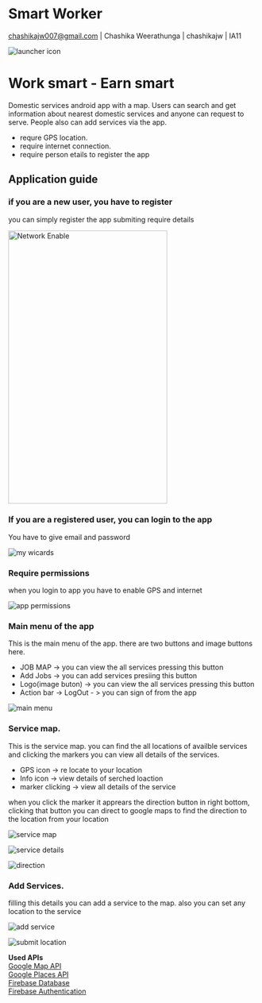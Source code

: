 
# Smart Worker
chashikajw007@gmail.com | Chashika Weerathunga | chashikajw | IA11

![launcher icon](https://github.com/chashikajw/smart-worker-images/blob/master/logo.png)
# Work smart - Earn smart

Domestic services android app with a map. Users can search and get information about nearest domestic services and anyone can request to serve. People also can add services via the app.
- requre GPS location. 
- require internet connection.
- require person etails to register the app

## Application guide

### if you are a new user, you have to register

you can simply register the app submiting require details 


<img src="https://github.com/chashikajw/smart-worker-images/blob/master/signup.png" alt="Network Enable" width="320" height="550"><br/>


### If you are a registered user, you can login to the app

You have to give email and password

![my wicards](https://github.com/chashikajw/smart-worker-images/blob/master/login.png)

### Require permissions

when you login to app you have to enable GPS and internet

![app permissions](https://github.com/chashikajw/smart-worker-images/blob/master/permissions.png)


### Main menu of the app

This is the main menu of the app. there are two buttons and image buttons here. 
- JOB MAP ->  you can view the all services pressing this button
- Add Jobs -> you can add services presiing this button
- Logo(image buton) ->  you can view the all services pressing this button
- Action bar -> LogOut - > you can sign of from the app

![main menu](https://github.com/chashikajw/smart-worker-images/blob/master/mainmenu.png)



### Service map.

This is the service map. you can find the all locations of availble services and clicking the markers you can view all details of the services. 

- GPS icon -> re locate to your location
- Info icon -> view details of serched loaction
- marker clicking -> view all details of the service 

when you click the marker it apprears the direction button in right bottom, clicking that button you can direct to google maps to find the direction to the location from your location 


![service map](https://github.com/chashikajw/smart-worker-images/blob/master/map.png)

![service details](https://github.com/chashikajw/smart-worker-images/blob/master/mapdetails.png)

![direction](https://github.com/chashikajw/smart-worker-images/blob/master/direction.png)

### Add Services.

filling this details you can add a service to the map. also you can set any location to the service


![add service](https://github.com/chashikajw/smart-worker-images/blob/master/addservice.png)

![submit location](https://github.com/chashikajw/smart-worker-images/blob/master/submitlocation.png)



**Used APIs**</br>
[Google Map API](https://developers.google.com/maps/documentation/)</br>
[Google Places API](https://developers.google.com/places/?hl=de)</br>
[Firebase Database](https://firebase.google.com/docs/database/)</br>
[Firebase Authentication](https://firebase.google.com/docs/auth/)</br>



